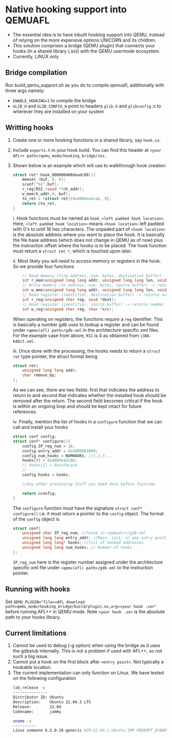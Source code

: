 # Native hooking support into QEMUAFL
* The essential idea is to have inbuilt hooking support into QEMU, instead of relying on the more expensive options UNICORN and its children.
* This solution comprises a bridge (QEMU plugin) that connects your hooks (in a shared library (.so)) with the QEMU usermode ecosystem.
* Currently, LINUX only

## Bridge compilation
Run build_qemu_support.sh as you do to compile qemuafl, additionally with three args namely:
* `ENABLE_HOOKING=1` to compile the bridge
* `GLIB_H` and `GLIB_CONFIG_H` point to headers `glib.h` and `glibconfig.h` to wherever they are installed on your system

## Writting hooks
1. Create one or more hooking functions in a shared library, say `hook.so`.
2. Include `exports.h` in your hook build. You can find this header at `<your AFL++ path>/qemu_mode/hooking_bridge/inc`.
3. Shown below is an example which will use to walkthrough hook creation
    ```C
    struct ret* hook_000000400deadc08(){ 
        memset (buf, 0, 8);
        scanf("%s",buf);
        r_reg(RSI,(void *)&h_addr);
        w_mem(h_addr,8, buf);
        to_ret = (struct ret){0x400deadcab, 0};
        return &to_ret;
    }
    ```
    i. Hook functions must be named as `hook_<left padded hook location>`. Here, `<left padded hook location>` means `<hook location>` left padded with 0's to until 16 hex characters. The unpaded part of `<hook location>` is the absolute address where you want to place the hook. It is basically the file base address (which does not change in QEMU as of now) plus the instruction offset where the hooks is to be placed. The hook function must return a `struct ret *`, which is touched upon later.

    ii. Most likely you will need to access memory or registers in the hook. So we provide four functions
    ```C
        // Read memory (from address, num. bytes, destination buffer) -> returns 0 on success
        int r_mem(unsigned long long addr, unsigned long long len, void *dest);
        // Write memory (to address, num. bytes, source buffer) -> returns 0 on success
        int w_mem(unsigned long long addr, unsigned long long len, void *src);
        // Read register (identifier, destination buffer) -> returns number of bytes read
        int r_reg(unsigned char reg, void *dest);
        // Read register (identifier, source buffer) -> returns number of bytes written
        int w_reg(unsigned char reg, char *src);
    ```
    When operating on registers, the functions require a `reg` identifier. This is basically a number gdb uses to lookup a register and can be found under `<qemu(afl) path>/gdb-xml` in the architecture specific xml files. For the example case from above, `RSI` is 4 as obtained from `i386-64bit.xml`.

    iii. Once done with the processing, the hooks needs to return a `struct ret` type pointer, the struct format being
    ```C
    struct ret{
        unsigned long long addr;
        char remove_bp;
    };
    ```
    As we can see, there are two fields: first that indicates the address to return to and second that indicates whether the installed hook should be removed after the return. The second field becomes critical if the hook is within an ongoing loop and should be kept intact for future references.

    iv. Finally, mention the list of hooks in a `configure` function that we can call and install your hooks
    ```C
    struct conf config;
    struct conf* configure(){
        config.IP_reg_num = 16;
        config.entry_addr = 0x4000001000;
        config.num_hooks = NUMHOOKS; //1,2,3...
        hooks[0] = 0x400deadc08;
        // hooks[1] = 0xcafecace
        // ....
        config.hooks = hooks;

        //Any other processing stuff you need done before fuzztime

        return &config;
    }
    ``` 
    The `configure` function must have the signature `struct conf* configure()` i.e. it must return a pointer to the `config` object. The format of the `config` object is
    ```C
    struct conf{
        unsigned char IP_reg_num; //found in <qemudir>/gdb-xml
        unsigned long long entry_addr; //Main, init, or any entry point that is executed by QEMU prior to hooking targets
        unsigned long long* hooks; //list of hooked addresses
        unsigned long long num_hooks; // Number of hooks
    };
    ```
    `IP_reg_num` here is the register number assigned under the architecture specific xml file under `<qemu(afl) path>/gdb-xml` to the instruction pointer.

## Running with hooks
Set `QEMU_PLUGIN="file=<AFL download path>qemu_mode/hooking_bridge/build/plugin.so,arg=<your hook .so>"` before running AFL++ in QEMU mode. Note `<your hook .so>` is the absolute path to your hooks library. 

## Current limitations
1. Cannot be used to debug (-g option) when using the bridge as it uses the gdbstub internally. This is not a problem if used with AFL++, so not such a big issue.
2. Cannot put a hook on the first block after `<entry point>`. Not typically a hookable location.
3. The current implementation can only function on Linux. We have tested on the following configuration
    ```Bash
    lsb_release -a
    ---------------
    Distributor ID: Ubuntu
    Description:    Ubuntu 22.04.3 LTS
    Release:        22.04
    Codename:       jammy
    ```
    ```Bash
    uname -a
    ----------
    Linux someone 6.5.0-28-generic #29~22.04.1-Ubuntu SMP PREEMPT_DYNAMIC Thu Apr  4 14:39:20 UTC 2 x86_64 x86_64 x86_64 GNU/Linux
    ```
